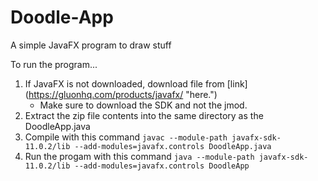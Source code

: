 # Doodle-App
A simple JavaFX program to draw stuff

To run the program...
1. If JavaFX is not downloaded, download file from [link] (https://gluonhq.com/products/javafx/ "here.")
    * Make sure to download the SDK and not the jmod.
2. Extract the zip file contents into the same directory as the DoodleApp.java
3. Compile with this command `javac --module-path javafx-sdk-11.0.2/lib --add-modules=javafx.controls DoodleApp.java`
4. Run the progam with this command `java --module-path javafx-sdk-11.0.2/lib --add-modules=javafx.controls DoodleApp`